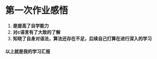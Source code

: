 # **第一次作业感悟**
1. **是提高了自学能力**
2. **对c语言有了大致的了解**
3. **知晓了自身对语法，算法还存在不足，后续自己打算在进行深入的学习**
#### 以上就是我的学习汇报